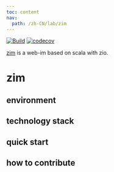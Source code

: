 ```yaml
---
toc: content
nav:
  path: /zh-CN/lab/zim
---
```


[![Build](https://github.com/bitlap/zim/actions/workflows/ScalaCI.yml/badge.svg?branch=master)](https://github.com/bitlap/zim/actions/workflows/ScalaCI.yml)
[![codecov](https://codecov.io/gh/bitlap/zim/branch/master/graph/badge.svg?token=V95ZMWUUCE)](https://codecov.io/gh/bitlap/zim)


[zim]((https://github.com/bitlap/zim)) is a web-im based on scala with zio.


# zim


## environment


## technology stack


## quick start


## how to contribute

